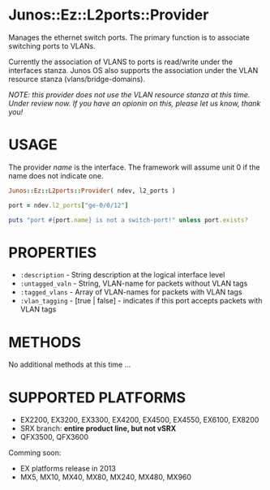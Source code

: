 # Junos::Ez::L2ports::Provider

Manages the ethernet switch ports.  The primary function is to associate switching ports to VLANs.

Currently the association of VLANS to ports is read/write under the interfaces stanza.  Junos OS also supports
the association under the VLAN resource stanza (vlans/bridge-domains).  

_NOTE: this provider does not use the VLAN resource stanza at this time.  Under review now.  If you have an opionin on this, please let us know, thank you!_ 

# USAGE

The provider *name* is the interface.  The framework will assume unit 0 if the name does not indicate one.

```ruby
Junos::Ez::L2ports::Provider( ndev, l2_ports )

port = ndev.l2_ports["ge-0/0/12"]

puts "port #{port.name} is not a switch-port!" unless port.exists?
```

# PROPERTIES

  - `:description` - String description at the logical interface level
  - `:untagged_valn` - String, VLAN-name for packets without VLAN tags
  - `:tagged_vlans` - Array of VLAN-names for packets with VLAN tags
  - `:vlan_tagging` - [true | false] - indicates if this port accepts packets with VLAN tags

# METHODS

No additional methods at this time ...

# SUPPORTED PLATFORMS

  - EX2200, EX3200, EX3300, EX4200, EX4500, EX4550, EX6100, EX8200
  - SRX branch: **entire product line, but not vSRX**
  - QFX3500, QFX3600
  
Comming soon:

  - EX platforms release in 2013
  - MX5, MX10, MX40, MX80, MX240, MX480, MX960

